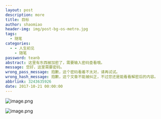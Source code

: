 ```yaml
---
layout: post
description: more
title: 目标
author: shaomiao
header-img: img/post-bg-os-metro.jpg
tags:
  - 随笔
categories:
  - - 人生初见
    - 随笔
password: teanb
abstract: 这里有东西被加密了，需要输入密码查看哦。
message: 您好，这里需要密码。
wrong_pass_message: 抱歉，这个密码看着不太对，请再试试。
wrong_hash_message: 抱歉，这个文章不能被纠正，不过您还是能看看解密后的内容。
abbrlink: 3243635926
date: 2017-10-21 00:00:00
---
```


![image.png](http://upload-images.jianshu.io/upload_images/2590671-fbd0dde5a308a20e.png?imageMogr2/auto-orient/strip%7CimageView2/2/w/1240)

![image.png](http://upload-images.jianshu.io/upload_images/2590671-36aeb1966d772d81.png?imageMogr2/auto-orient/strip%7CimageView2/2/w/1240)
